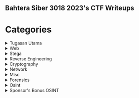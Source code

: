 ## Bahtera Siber 3018 2023's CTF Writeups

# Categories
<details>
   <summary>Tugasan Utama</summary>

  | Tugasan | Tahap Kesukaran |
  | --- | --- |
  | [Tugasan I : Seruan Perwira](https://github.com/OP-dash/BahteraSiber2023/blob/main/TugasanUtamaI.md) | - |
  | [Tugasan II : Tali Barut](https://github.com/OP-dash/BahteraSiber2023/blob/main/TugasanUtama2.md) | - |
  | [Warkah Akhir](https://github.com/OP-dash/BahteraSiber2023/blob/main/WarkahAkhir.md) | - |
  
</details>

<details>
  <summary>Web</summary>
    
  | Tugasan | Tahap Kesukaran |
  | --- | --- |
  | [Lemah](https://github.com/OP-dash/BahteraSiber2023/blob/main/Lemah.md) | Mudah |
  | [Wantujus](https://github.com/OP-dash/BahteraSiber2023/blob/main/Wantujus.md) | Mudah |
  | [Wantusom](#) | Mudah |
</details>

<details>
  <summary>Stega</summary>
    
  | Tugasan | Tahap Kesukaran |
  | --- | --- |
  | [Tugu Negara](https://github.com/OP-dash/BahteraSiber2023/blob/main/KeretapiTanahMelayu.md) | Sederhana |
  | [Bangsal 1](https://github.com/OP-dash/BahteraSiber2023/blob/main/Bangsal1.md) | Sederhana |
  | [Bangsal 2](https://github.com/OP-dash/BahteraSiber2023/blob/main/Bangsal2.md) | Sederhana |
</details>

<details>
  <summary>Reverse Engineering</summary>

  | Tugasan | Tahap Kesukaran |
  | --- | --- |
  | [Sarawak](https://github.com/OP-dash/BahteraSiber2023/blob/main/Sarawak.md) | Mudah |
</details>
  
<details>
  <summary>Cryptography</summary>

  | Tugasan | Tahap Kesukaran |
  | --- | --- |
  | [Nasihat](https://github.com/OP-dash/BahteraSiber2023/blob/main/Nasihat.md) | Mudah |
  | [Keretapi Tanah Melayu](https://github.com/OP-dash/BahteraSiber2023/blob/main/KeretapiTanahMelayu.md) | Mudah |
  | [Selamat Malam](https://github.com/OP-dash/BahteraSiber2023/blob/main/SelamatMalam.md) | Sederhana |
  | [Jerebu](https://github.com/OP-dash/BahteraSiber2023/blob/main/Jerebu.md) | Sederhana |
  | [1957bit](https://github.com/OP-dash/BahteraSiber2023/blob/main/1957bit.md) | Sederhana |
</details>

<details>
  <summary>Network</summary>

  | Tugasan | Tahap Kesukaran |
  | --- | --- |
  | [Johan](https://github.com/OP-dash/BahteraSiber2023/blob/main/Johan.md) | Mudah |
  | [Lagi-lagi Johan](https://github.com/OP-dash/BahteraSiber2023/blob/main/LagilagiJohan.md) | Mudah |
  | [Jalan Jalan Di Kuala Lumpur](https://github.com/OP-dash/BahteraSiber2023/blob/main/JalanJalanDiKualaLumpur.md) | Mudah |
</details>

<details>
  <summary>Misc</summary>

  | Tugasan | Tahap Kesukaran |
  | --- | --- |
  | [Mencari Rahsia Si Dia](https://github.com/OP-dash/BahteraSiber2023/blob/main/MencariRahsia.md) | Mudah |
  | [3108 CTF Town](#) | Sederhana |
  </details>

  <details>
  <summary>Forensics</summary>

  | Tugasan | Tahap Kesukaran |
  | --- | --- |
  | [Negeri-Negeri Di Malaysia](https://github.com/OP-dash/BahteraSiber2023/blob/main/NegeriNegeriDiMalaysia.md) | Mudah |
  </details>

<details>
  <summary>Osint</summary>

  | Tugasan | Tahap Kesukaran |
  | --- | --- |
  | [Pertemuan Kapista : Babak I](https://github.com/OP-dash/BahteraSiber2023/blob/main/PertemuanKapistaI.md) | Mudah |
  | [Pertemuan Kapista : Babak II](https://github.com/OP-dash/BahteraSiber2023/blob/main/PertemuanKapistaII.md) | Mudah |
  | [Pertemuan Kapista : Finale](https://github.com/OP-dash/BahteraSiber2023/blob/main/PertemuanKapistaIII.md) | Mudah |
  | [Hero Melayu](https://github.com/OP-dash/BahteraSiber2023/blob/main/HeroMelayu.md) | Mudah |
  | [Kisah Lama](#) | Mudah |
  | [Mesej Dalam Botol](https://github.com/OP-dash/BahteraSiber2023/blob/main/MesejDalamBotol.md) | Sederhana |
</details>

<details>
 <summary>Sponsor's Bonus OSINT</summary>
   
  | Tugasan | Tahap Kesukaran |
  | --- | --- |
  | [YAYASAN DIGITAL MALAYSIA](https://github.com/OP-dash/BahteraSiber2023/blob/main/YayasanDigitalMalaysia.md)
  | [RE:HACK](https://github.com/OP-dash/BahteraSiber2023/blob/main/RE%3AHACK.md)
  | [TENANG KOMUNITI](https://github.com/OP-dash/BahteraSiber2023/blob/main/TenangKomuniti.md)
  | [ASK PENTEST](https://github.com/OP-dash/BahteraSiber2023/blob/main/AskPentest.md)
  | [SCAMGATE](https://github.com/OP-dash/BahteraSiber2023/blob/main/Scamgate.md)
  </details>
